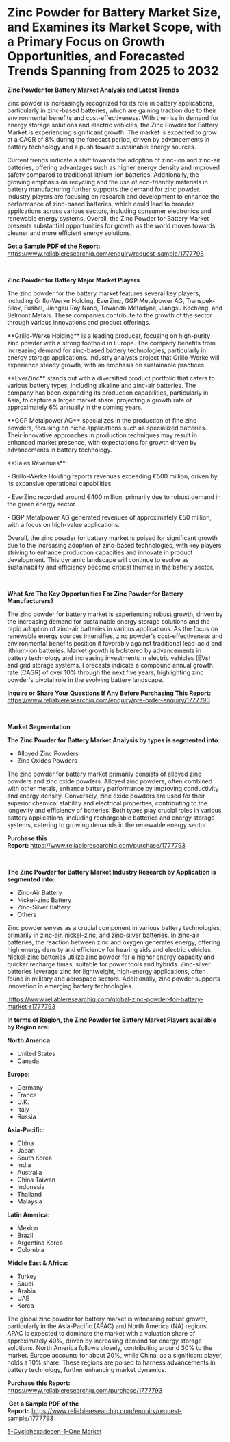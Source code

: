 <p><h1>Zinc Powder for Battery Market Size, and Examines its Market Scope, with a Primary Focus on Growth Opportunities, and Forecasted Trends Spanning from 2025 to 2032</h1></p><p><strong>Zinc Powder for Battery Market Analysis and Latest Trends</strong></p>
<p><p>Zinc powder is increasingly recognized for its role in battery applications, particularly in zinc-based batteries, which are gaining traction due to their environmental benefits and cost-effectiveness. With the rise in demand for energy storage solutions and electric vehicles, the Zinc Powder for Battery Market is experiencing significant growth. The market is expected to grow at a CAGR of 8% during the forecast period, driven by advancements in battery technology and a push toward sustainable energy sources.</p><p>Current trends indicate a shift towards the adoption of zinc-ion and zinc-air batteries, offering advantages such as higher energy density and improved safety compared to traditional lithium-ion batteries. Additionally, the growing emphasis on recycling and the use of eco-friendly materials in battery manufacturing further supports the demand for zinc powder. Industry players are focusing on research and development to enhance the performance of zinc-based batteries, which could lead to broader applications across various sectors, including consumer electronics and renewable energy systems. Overall, the Zinc Powder for Battery Market presents substantial opportunities for growth as the world moves towards cleaner and more efficient energy solutions.</p></p>
<p><strong>Get a Sample PDF of the Report:&nbsp;</strong> <a href="https://www.reliableresearchiq.com/enquiry/request-sample/1777793?utm_campaign=2927&utm_medium=2&utm_source=Github&utm_content=ia&utm_term=03042025&utm_id=zinc-powder-for-battery">https://www.reliableresearchiq.com/enquiry/request-sample/1777793</a></p>
<p>&nbsp;</p>
<p><strong>Zinc Powder for Battery Major Market Players</strong></p>
<p><p>The zinc powder for the battery market features several key players, including Grillo-Werke Holding, EverZinc, GGP Metalpower AG, Transpek-Silox, Fushel, Jiangsu Ray Nano, Towanda Metadyne, Jiangsu Kecheng, and Belmont Metals. These companies contribute to the growth of the sector through various innovations and product offerings.</p><p>**Grillo-Werke Holding** is a leading producer, focusing on high-purity zinc powder with a strong foothold in Europe. The company benefits from increasing demand for zinc-based battery technologies, particularly in energy storage applications. Industry analysts project that Grillo-Werke will experience steady growth, with an emphasis on sustainable practices.</p><p>**EverZinc** stands out with a diversified product portfolio that caters to various battery types, including alkaline and zinc-air batteries. The company has been expanding its production capabilities, particularly in Asia, to capture a larger market share, projecting a growth rate of approximately 6% annually in the coming years.</p><p>**GGP Metalpower AG** specializes in the production of fine zinc powders, focusing on niche applications such as specialized batteries. Their innovative approaches in production techniques may result in enhanced market presence, with expectations for growth driven by advancements in battery technology.</p><p>**Sales Revenues**: </p><p>- Grillo-Werke Holding reports revenues exceeding €500 million, driven by its expansive operational capabilities.</p><p>- EverZinc recorded around €400 million, primarily due to robust demand in the green energy sector.</p><p>- GGP Metalpower AG generated revenues of approximately €50 million, with a focus on high-value applications.</p><p>Overall, the zinc powder for battery market is poised for significant growth due to the increasing adoption of zinc-based technologies, with key players striving to enhance production capacities and innovate in product development. This dynamic landscape will continue to evolve as sustainability and efficiency become critical themes in the battery sector.</p></p>
<p>&nbsp;</p>
<p><strong>What Are The Key Opportunities For Zinc Powder for Battery Manufacturers?</strong></p>
<p><p>The zinc powder for battery market is experiencing robust growth, driven by the increasing demand for sustainable energy storage solutions and the rapid adoption of zinc-air batteries in various applications. As the focus on renewable energy sources intensifies, zinc powder's cost-effectiveness and environmental benefits position it favorably against traditional lead-acid and lithium-ion batteries. Market growth is bolstered by advancements in battery technology and increasing investments in electric vehicles (EVs) and grid storage systems. Forecasts indicate a compound annual growth rate (CAGR) of over 10% through the next five years, highlighting zinc powder's pivotal role in the evolving battery landscape.</p></p>
<p><strong>Inquire or Share Your Questions If Any Before Purchasing This Report:</strong> <a href="https://www.reliableresearchiq.com/enquiry/pre-order-enquiry/1777793?utm_campaign=2927&utm_medium=2&utm_source=Github&utm_content=ia&utm_term=03042025&utm_id=zinc-powder-for-battery">https://www.reliableresearchiq.com/enquiry/pre-order-enquiry/1777793</a></p>
<p>&nbsp;</p>
<p><strong>Market Segmentation</strong></p>
<p><strong>The Zinc Powder for Battery Market Analysis by types is segmented into:</strong></p>
<p><ul><li>Alloyed Zinc Powders</li><li>Zinc Oxides Powders</li></ul></p>
<p><p>The zinc powder for battery market primarily consists of alloyed zinc powders and zinc oxide powders. Alloyed zinc powders, often combined with other metals, enhance battery performance by improving conductivity and energy density. Conversely, zinc oxide powders are used for their superior chemical stability and electrical properties, contributing to the longevity and efficiency of batteries. Both types play crucial roles in various battery applications, including rechargeable batteries and energy storage systems, catering to growing demands in the renewable energy sector.</p></p>
<p><strong>Purchase this Report:&nbsp;</strong><a href="https://www.reliableresearchiq.com/purchase/1777793?utm_campaign=2927&utm_medium=2&utm_source=Github&utm_content=ia&utm_term=03042025&utm_id=zinc-powder-for-battery">https://www.reliableresearchiq.com/purchase/1777793</a></p>
<p>&nbsp;</p>
<p><strong>The Zinc Powder for Battery Market Industry Research by Application is segmented into:</strong></p>
<p><ul><li>Zinc-Air Battery</li><li>Nickel-zinc Battery</li><li>Zinc-Silver Battery</li><li>Others</li></ul></p>
<p><p>Zinc powder serves as a crucial component in various battery technologies, primarily in zinc-air, nickel-zinc, and zinc-silver batteries. In zinc-air batteries, the reaction between zinc and oxygen generates energy, offering high energy density and efficiency for hearing aids and electric vehicles. Nickel-zinc batteries utilize zinc powder for a higher energy capacity and quicker recharge times, suitable for power tools and hybrids. Zinc-silver batteries leverage zinc for lightweight, high-energy applications, often found in military and aerospace sectors. Additionally, zinc powder supports innovation in emerging battery technologies.</p></p>
<p><a href="https://www.reliableresearchiq.com/global-zinc-powder-for-battery-market-r1777793?utm_campaign=2927&utm_medium=2&utm_source=Github&utm_content=ia&utm_term=03042025&utm_id=zinc-powder-for-battery">&nbsp;https://www.reliableresearchiq.com/global-zinc-powder-for-battery-market-r1777793</a></p>
<p><strong>In terms of Region, the Zinc Powder for Battery Market Players available by Region are:</strong></p>
<p>
    <p> <strong> North America: </strong>
        <ul>
            <li>United States</li>
            <li>Canada</li>
        </ul>
        </p> 
    <p> <strong> Europe: </strong>
        <ul>
            <li>Germany</li>
            <li>France</li>
            <li>U.K.</li>
            <li>Italy</li>
            <li>Russia</li>
        </ul>
        </p> 
    <p> <strong> Asia-Pacific: </strong>
        <ul>
            <li>China</li>
            <li>Japan</li>
            <li>South Korea</li>
            <li>India</li>
            <li>Australia</li>
            <li>China Taiwan</li>
            <li>Indonesia</li>
            <li>Thailand</li>
            <li>Malaysia</li>
        </ul>
        </p> 
    <p> <strong> Latin America: </strong>
        <ul>
            <li>Mexico</li>
            <li>Brazil</li>
            <li>Argentina Korea</li>
            <li>Colombia</li>
        </ul>
        </p> 
    <p> <strong> Middle East & Africa: </strong>
        <ul>
            <li>Turkey</li>
            <li>Saudi</li>
            <li>Arabia</li>
            <li>UAE</li>
            <li>Korea</li>
        </ul>
    </p>
    </p>
<p><p>The global zinc powder for battery market is witnessing robust growth, particularly in the Asia-Pacific (APAC) and North America (NA) regions. APAC is expected to dominate the market with a valuation share of approximately 40%, driven by increasing demand for energy storage solutions. North America follows closely, contributing around 30% to the market. Europe accounts for about 20%, while China, as a significant player, holds a 10% share. These regions are poised to harness advancements in battery technology, further enhancing market dynamics.</p></p>
<p><strong>Purchase this Report: </strong><a href="https://www.reliableresearchiq.com/purchase/1777793?utm_campaign=2927&utm_medium=2&utm_source=Github&utm_content=ia&utm_term=03042025&utm_id=zinc-powder-for-battery">https://www.reliableresearchiq.com/purchase/1777793</a></p>
<p>&nbsp;<strong>Get a Sample PDF of the Report:&nbsp;&nbsp;</strong><a href="https://www.reliableresearchiq.com/enquiry/request-sample/1777793?utm_campaign=2927&utm_medium=2&utm_source=Github&utm_content=ia&utm_term=03042025&utm_id=zinc-powder-for-battery">https://www.reliableresearchiq.com/enquiry/request-sample/1777793</a></p>
<p><strong></strong></p>
<p><p><a href="https://github.com/ccreola81/Market-Research-Report-List-1/blob/main/5-cyclohexadecen-1-one-market.md?utm_campaign=2927&utm_medium=2&utm_source=Github&utm_content=ia&utm_term=03042025&utm_id=zinc-powder-for-battery">5-Cyclohexadecen-1-One Market</a></p></p>